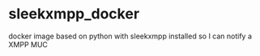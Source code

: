 # sleekxmpp_docker
docker image based on python with sleekxmpp installed so I can notify a XMPP MUC
